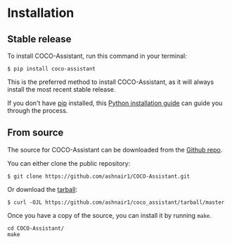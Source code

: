 <h1> Installation </h1>

## Stable release

To install COCO-Assistant, run this command in your
terminal:

``` console
$ pip install coco-assistant
```

This is the preferred method to install COCO-Assistant, as it will always install the most recent stable release.

If you don't have [pip][] installed, this [Python installation guide][]
can guide you through the process.

## From source

The source for COCO-Assistant can be downloaded from
the [Github repo][].

You can either clone the public repository:

``` console
$ git clone https://github.com/ashnair1/COCO-Assistant.git
```

Or download the [tarball][]:

``` console
$ curl -OJL https://github.com/ashnair1/coco_assistant/tarball/master
```

Once you have a copy of the source, you can install it by running `make`. 

```console
cd COCO-Assistant/
make
```

  [pip]: https://pip.pypa.io
  [Python installation guide]: http://docs.python-guide.org/en/latest/starting/installation/
  [Github repo]: https://github.com/ashnair1/COCO-Assistant
  [tarball]: https://github.com/ashnair1/COCO-Assistant/tarball/master

